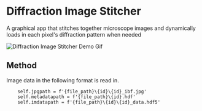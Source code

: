 # Diffraction Image Stitcher

A graphical app that stitches together microscope images and dynamically loads in each pixel's diffraction pattern when needed

![Diffraction Image Stitcher Demo Gif](https://media.giphy.com/media/UDU0L4m2JzESLGVdPf/giphy.gif)

## Method

Image data in the following format is read in.

        self.jpgpath = f'{file_path}\{id}\{id}_ibf.jpg'
        self.metadatapath = f'{file_path}\{id}.hdf'
        self.imdatapath = f'{file_path}\{id}\{id}_data.hdf5' 
